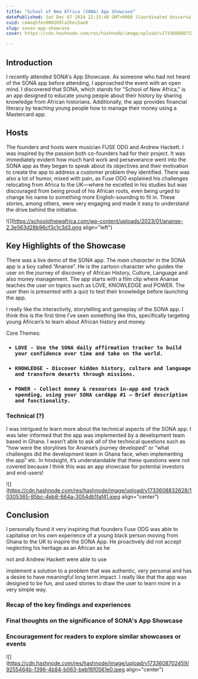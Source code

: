 ```yaml
---
title: "School of New Africa (SONA) App Showcase"
datePublished: Sat Dec 07 2024 22:15:49 GMT+0000 (Coordinated Universal Time)
cuid: cm4eqhfes000209la2hei5ae8
slug: sonas-app-showcase
cover: https://cdn.hashnode.com/res/hashnode/image/upload/v1733608807324/f7a6f6e2-05de-42b1-ae51-761c787fc03c.jpeg

---
```


## Introduction

I recently attended SONA's App Showcase. As someone who had not heard of the SONA app before attending, I approached the event with an open mind. I discovered that SONA, which stands for "School of New Africa," is an app designed to educate young people about their history by sharing knowledge from African historians. Additionally, the app provides financial literacy by teaching young people how to manage their money using a Mastercard app.

## Hosts

The founders and hosts were musician FUSE ODG and Andrew Hackett. I was inspired by the passion both co-founders had for their project. It was immediately evident how much hard work and perseverance went into the SONA app as they began to speak about its objectives and their motivation to create the app to address a customer problem they identified. There was also a lot of humor, mixed with pain, as Fuse ODG explained his challenges relocating from Africa to the UK—where he excelled in his studies but was discouraged from being proud of his African roots, even being urged to change his name to something more English-sounding to fit in. These stories, among others, were very engaging and made it easy to understand the drive behind the initiative.

![](https://schoolofnewafrica.com/wp-content/uploads/2023/01/ananse-2.3e563d28b96cf3c1c3d3.png align="left")

## Key Highlights of the Showcase

There was a live demo of the SONA app. The *main character* in the SONA app is a boy called “Ananse”. He is the cartoon character who guides the user on the journey of discovery of African History, Culture, Language and also money management. The app starts with a film clip where Ananse teaches the user on topics such as LOVE, KNOWLEDGE and POWER. The user then is presented with a quiz to test their knowledge before launching the app.

I really like the interactivity, storytelling and gameplay of the SONA app. I think this is the first time I’ve seen something like this, specifically targeting young African’s to learn about African history and money.

Core Themes:

* ### `LOVE - Use the SONA daily affirmation tracker to build your confidence over time and take on the world.`
    
* ### `KNOWLEDGE - Discover hidden history, culture and language and transform deserts through missions.`
    
* ### `POWER - Collect money & resources in-app and track spending, using your SONA cardApp #1 – Brief description and functionality.`
    

### Technical (?)

I was intrigued to learn more about the technical aspects of the SONA app. I was later informed that the app was implemented by a development team based in Ghana. I wasn’t able to ask *all* of the technical questions such as “how were the storylines for Ananse’s journey developed” or “what challenges did the development team in Ghana face, when implementing the app” etc. In hindsight, it’s understandable that these questions were not covered because I think this was an app showcase for potential investors and end-users!

![](https://cdn.hashnode.com/res/hashnode/image/upload/v1733608832628/10305365-85bc-4eb8-864a-3054db1faf41.jpeg align="center")

## Conclusion

I personally found it very inspiring that founders Fuse ODG was able to capitalise on his *own* experience of a young black person moving from Ghana to the UK to inspire the SONA App. He proactively did not accept neglecting his heritage as an African as he

not and Andrew Hackett were able to use

implement a solution to a problem that was authentic, very personal and has a desire to have meaningful long term impact. I really like that the app was designed to be fun, and used stories to draw the user to learn more in a very simple way.

### Recap of the key findings and experiences

### Final thoughts on the significance of SONA's App Showcase

### Encouragement for readers to explore similar showcases or events

![](https://cdn.hashnode.com/res/hashnode/image/upload/v1733608702459/9255464b-1396-4b84-b063-beb16f0561e0.jpeg align="center")